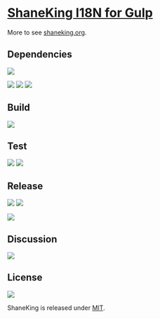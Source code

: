 # [ShaneKing I18N for Gulp][]
More to see [shaneking.org][].

## Dependencies
[![][versioneye img]][versioneye]

[![][david img]][david]
[![][davidDev img]][davidDev]
[![][davidPeer img]][davidPeer]

## Build
[![][travis img]][travis]

## Test
[![][codecov img]][codecov]
[![][codacy img]][codacy]

## Release
[![][npmbadge img]][npmbadge]
[![][npmDownloadbadge img]][npmDownloadbadge]

[![][npmDetailBadge img]][npmDetailBadge]

## Discussion
[![][gitter img]][gitter]

## License
[![][license img]][license]

ShaneKing is released under [MIT][].


[ShaneKing I18N for Gulp]: http://shaneking.org/c/gulp-sk-i18n
[shaneking.org]: http://shaneking.org/


[versioneye]:https://www.versioneye.com/user/projects/56fa93a735630e0034fda5fb
[versioneye img]:https://www.versioneye.com/user/projects/56fa93a735630e0034fda5fb/badge.svg
[david]:https://david-dm.org/ShaneKing/gulp-sk-i18n
[david img]:https://david-dm.org/ShaneKing/gulp-sk-i18n.svg
[davidDev]:https://david-dm.org/ShaneKing/gulp-sk-i18n#info=devDependencies
[davidDev img]:https://david-dm.org/ShaneKing/gulp-sk-i18n/dev-status.svg
[davidPeer]:https://david-dm.org/ShaneKing/gulp-sk-i18n#info=peerDependencies
[davidPeer img]:https://david-dm.org/ShaneKing/gulp-sk-i18n/peer-status.svg


[travis]:https://travis-ci.org/ShaneKing/gulp-sk-i18n
[travis img]:https://travis-ci.org/ShaneKing/gulp-sk-i18n.png


[codecov]:https://codecov.io/github/ShaneKing/gulp-sk-i18n?branch=mirror
[codecov img]:https://codecov.io/github/ShaneKing/gulp-sk-i18n/coverage.svg?branch=mirror
[codacy]:https://www.codacy.com/app/ShaneKing/gulp-sk-i18n
[codacy img]:https://api.codacy.com/project/badge/grade/2d74f2fcacf34466b33da168bb732f44
[saucelabs]:https://saucelabs.com/u/ShaneKing
[saucelabs img]:https://saucelabs.com/browser-matrix/ShaneKing.svg


[npmbadge]:https://www.npmjs.com/package/gulp-sk-i18n
[npmbadge img]:https://img.shields.io/npm/v/gulp-sk-i18n.svg
[npmDownloadbadge]:https://www.npmjs.com/package/gulp-sk-i18n
[npmDownloadbadge img]:http://img.shields.io/npm/dm/gulp-sk-i18n.svg
[npmDetailBadge]:https://www.npmjs.com/package/gulp-sk-i18n
[npmDetailBadge img]:https://nodei.co/npm/gulp-sk-i18n.png?downloads=true&downloadRank=true&stars=true


[gitter]:https://gitter.im/ShaneKing/gulp-sk-i18n?utm_source=badge&utm_medium=badge&utm_campaign=pr-badge
[gitter img]:https://badges.gitter.im/Join%20Chat.svg


[MIT]: https://opensource.org/licenses/MIT
[license]:LICENSE
[license img]:https://img.shields.io/badge/License-MIT-blue.svg
